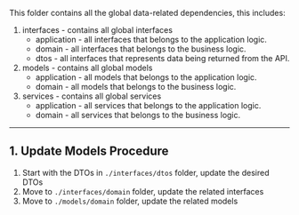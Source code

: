 
This folder contains all the global data-related dependencies, this includes:

1. interfaces - contains all global interfaces
    - application - all interfaces that belongs to the application logic.
    - domain - all interfaces that belongs to the business logic.
    - dtos - all interfaces that represents data being returned from the API.
2. models - contains all global models
    - application - all models that belongs to the application logic.
    - domain - all models that belongs to the business logic.
3. services - contains all global services
    - application - all services that belongs to the application logic.
    - domain - all services that belongs to the business logic.

---
## 1. Update Models Procedure
  1. Start with the DTOs in `./interfaces/dtos` folder, update the desired DTOs
  2. Move to `./interfaces/domain` folder, update the related interfaces
  3. Move to `./models/domain` folder, update the related models